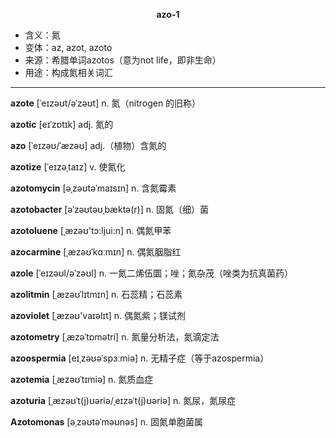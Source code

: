 
**<center>azo-1</center>**

- <span class="definition">含义：氮</span>
- <span class="definition">变体：az, azot, azoto</span>
- <span class="definition">来源：希腊单词azotos（意为not life，即非生命）</span>
- <span class="definition">用途：构成氮相关词汇</span>

---

<span class="vocabulary">**azote**</span> [ˈeɪzəʊt/əˈzəʊt] n. 氮（nitrogen 的旧称）   

<span class="vocabulary">**azotic**</span> [eɪˈzɒtɪk] adj. 氮的  

<span class="vocabulary">**azo**</span> [ˈeɪzəʊ/ˈæzəʊ] adj.（植物）含氮的

<span class="vocabulary">**azotize**</span> [ˈeɪzəˌtaɪz] v. 使氮化

<span class="vocabulary">**azotomycin**</span> [əˌzəʊtəˈmaɪsɪn] n. 含氮霉素

<span class="vocabulary">**azotobacter**</span> [əˈzəʊtəʊˌbæktə(r)] n. 固氮（细）菌

<span class="vocabulary">**azotoluene**</span> [ˌæzəʊ'tɔ:ljui:n] n. 偶氮甲苯

<span class="vocabulary">**azocarmine**</span> [ˌæzəʊˈkɑːmɪn] n. 偶氮胭脂红   

<span class="vocabulary">**azole**</span> [ˈeɪzəʊl/əˈzəʊl] n. 一氮二烯伍圜；唑；氮杂茂（唑类为抗真菌药）

<span class="vocabulary">**azolitmin**</span> [ˌæzəʊˈlɪtmɪn] n. 石蕊精；石蕊素

<span class="vocabulary">**azoviolet**</span> [ˌæzəʊ'vaɪәlɪt] n. 偶氮紫；镁试剂

<span class="vocabulary">**azotometry**</span> [ˌæzəˈtɒmәtri] n. 氮量分析法，氮滴定法

<span class="vocabulary">**azoospermia**</span> [eɪˌzəʊəˈspɜːmiə] n. 无精子症（等于azospermia）

<span class="vocabulary">**azotemia**</span> [ˌæzəʊˈtɪmiə] n. 氮质血症

<span class="vocabulary">**azoturia**</span> [ˌæzəʊˈt(j)ʊəriə/ˌeɪzəˈt(j)ʊəriə] n. 氮尿，氮尿症

<span class="vocabulary">**Azotomonas**</span> [əˌzəʊtəˈməʊnəs] n. 固氮单胞菌属

